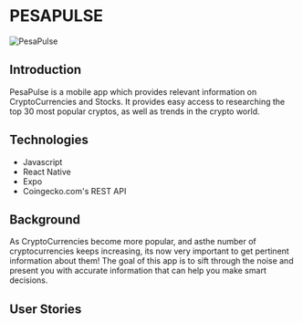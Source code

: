 # PESAPULSE

![PesaPulse](https://i.imgur.com/p1W7z7D.jpg)


## Introduction
PesaPulse is a mobile app which provides relevant information on CryptoCurrencies and Stocks. It provides easy access to researching the top 30 most popular cryptos, as well as trends in the crypto world.


## Technologies
* Javascript
* React Native 
* Expo
* Coingecko.com's REST API

## Background
As CryptoCurrencies become more popular, and asthe number of cryptocurrencies keeps increasing, its now very important to get pertinent information about them! The goal of this app is to sift through the noise and present you with accurate information that can help you make smart decisions.


## User Stories



